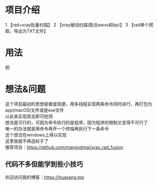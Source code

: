 # 项目介绍
1 【rad+xray批量扫描】
2 【xray被动扫描(配合awvs和bp)】
3 【rad单个爬取，导出为TXT文件】

# 用法

把

# 想法&问题  
这个项目最初的思想是极度简便，用多线程实现两条命令同时进行，再打包为app(macOS)文件或是exe文件  
以此来实现双击即可挖洞  
想法是可行的，可因为命令执行的是程序，因为程序的限制又变得不可行了  
唯一的办法就是用命令再开一个终端再执行下一条命令  
这个想法在windows上得以实现  
这里我就不再造轮子了  
推荐项目：https://github.com/mangodmai/xray_rad_fusion

## 代码不多但能学到些小技巧

欢迎访问我的博客：https://huayang.top

